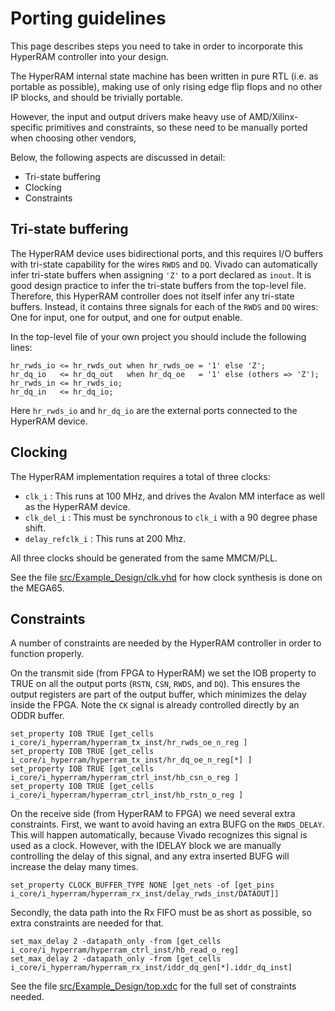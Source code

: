 # Porting guidelines

This page describes steps you need to take in order to incorporate this HyperRAM
controller into your design.

The HyperRAM internal state machine has been written in pure RTL (i.e. as portable as
possible), making use of only rising edge flip flops and no other IP blocks, and should be
trivially portable.

However, the input and output drivers make heavy use of AMD/Xilinx-specific primitives and
constraints, so these need to be manually ported when choosing other vendors,

Below, the following aspects are discussed in detail:

* Tri-state buffering
* Clocking
* Constraints


## Tri-state buffering

The HyperRAM device uses bidirectional ports, and this requires I/O buffers
with tri-state capability for the wires `RWDS` and `DQ`. Vivado can
automatically infer tri-state buffers when assigning `'Z'` to a port declared
as `inout`.  It is good design practice to infer the tri-state buffers from the
top-level file. Therefore, this HyperRAM controller does not itself infer any
tri-state buffers. Instead, it contains three signals for each of the `RWDS` and
`DQ` wires: One for input, one for output, and one for output enable.

In the top-level file of your own project you should include the following lines:

```
hr_rwds_io <= hr_rwds_out when hr_rwds_oe = '1' else 'Z';
hr_dq_io   <= hr_dq_out   when hr_dq_oe   = '1' else (others => 'Z');
hr_rwds_in <= hr_rwds_io;
hr_dq_in   <= hr_dq_io;
```

Here `hr_rwds_io` and `hr_dq_io` are the external ports connected to the HyperRAM
device.


## Clocking

The HyperRAM implementation requires a total of three clocks:

* `clk_i`          : This runs at 100 MHz, and drives the Avalon MM interface as well as the
  HyperRAM device.
* `clk_del_i`      : This must be synchronous to `clk_i` with a 90 degree phase shift.
* `delay_refclk_i` : This runs at 200 Mhz.

All three clocks should be generated from the same MMCM/PLL.

See the file [src/Example_Design/clk.vhd](src/Example_Design/clk.vhd) for how
clock synthesis is done on the MEGA65.


## Constraints

A number of constraints are needed by the HyperRAM controller in order to function
properly.

On the transmit side (from FPGA to HyperRAM) we set the IOB property to TRUE on all the
output ports (`RSTN`, `CSN`, `RWDS`, and `DQ`). This ensures the output registers are part
of the output buffer, which minimizes the delay inside the FPGA. Note the `CK` signal is
already controlled directly by an ODDR buffer.

```
set_property IOB TRUE [get_cells i_core/i_hyperram/hyperram_tx_inst/hr_rwds_oe_n_reg ]
set_property IOB TRUE [get_cells i_core/i_hyperram/hyperram_tx_inst/hr_dq_oe_n_reg[*] ]
set_property IOB TRUE [get_cells i_core/i_hyperram/hyperram_ctrl_inst/hb_csn_o_reg ]
set_property IOB TRUE [get_cells i_core/i_hyperram/hyperram_ctrl_inst/hb_rstn_o_reg ]
```

On the receive side (from HyperRAM to FPGA) we need several extra constraints. First, we
want to avoid having an extra BUFG on the `RWDS_DELAY`. This will happen automatically,
because Vivado recognizes this signal is used as a clock. However, with the IDELAY block
we are manually controlling the delay of this signal, and any extra inserted BUFG will
increase the delay many times.

```
set_property CLOCK_BUFFER_TYPE NONE [get_nets -of [get_pins i_core/i_hyperram/hyperram_rx_inst/delay_rwds_inst/DATAOUT]]
```

Secondly, the data path into the Rx FIFO must be as short as possible, so extra
constraints are needed for that.

```
set_max_delay 2 -datapath_only -from [get_cells i_core/i_hyperram/hyperram_ctrl_inst/hb_read_o_reg]
set_max_delay 2 -datapath_only -from [get_cells i_core/i_hyperram/hyperram_rx_inst/iddr_dq_gen[*].iddr_dq_inst]
```

See the file [src/Example_Design/top.xdc](src/Example_Design/top.xdc) for the full set of
constraints needed.

